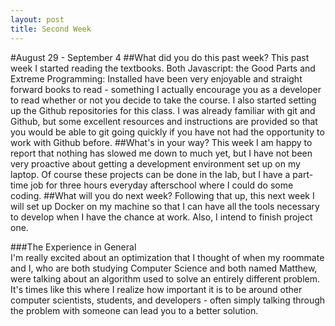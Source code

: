 ```yaml
---
layout: post
title: Second Week
---
```


#August 29 - September 4
##What did you do this past week?
This past week I started reading the textbooks. Both Javascript: the Good Parts and Extreme Programming: Installed have been very enjoyable and straight forward books to read - something I actually encourage you as a developer to read whether or not you decide to take the course. I also started setting up the Github repositories for this class. I was already familiar with git and Github, but some excellent resources and instructions are provided so that you would be able to git going quickly if you have not had the opportunity to work with Github before.
##What's in your way?
This week I am happy to report that nothing has slowed me down to much yet, but I have not been very proactive about getting a development environment set up on my laptop. Of course these projects can be done in the lab, but I have a part-time job  for three hours everyday afterschool where I could do some coding.
##What will you do next week?
Following that up, this next week I will set up Docker on my machine so that I can have all the tools necessary to develop when I have the chance at work. Also, I intend to finish project one. 

###The Experience in General    
I'm really excited about an optimization that I thought of when my roommate and I, who are both studying Computer Science and both 
named Matthew, were talking about an algorithm used to solve an entirely different problem. It's times like this where I realize 
how important it is to be around other computer scientists, students, and developers - often simply talking through the problem 
with someone can lead you to a better solution.
